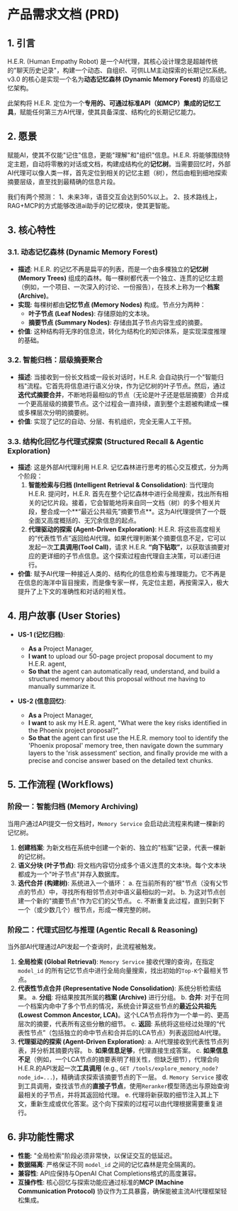 # 产品需求文档 (PRD)

## 1. 引言

H.E.R. (Human Empathy Robot) 是一个AI代理，其核心设计理念是超越传统的"聊天历史记录"，构建一个动态、自组织、可供LLM主动探索的长期记忆系统。v3.0 的核心是实现一个名为**动态记忆森林 (Dynamic Memory Forest)** 的高级记忆架构。

此架构将 H.E.R. 定位为一个**专用的、可通过标准API（如MCP）集成的记忆工具**，赋能任何第三方AI代理，使其具备深度、结构化的长期记忆能力。

## 2. 愿景

赋能AI，使其不仅能"记住"信息，更能"理解"和"组织"信息。H.E.R. 将能够围绕特定主题，自动将零散的对话或文档，构建成结构化的**记忆树**。当需要回忆时，外部AI代理可以像人类一样，首先定位到相关的记忆主题（树），然后由粗到细地探索摘要层级，直至找到最精确的信息片段。

我们有两个预测：
1、未来3年，语音交互会达到50%以上。
2、技术路线上，RAG+MCP的方式能够改进ai助手的记忆模块，使其更智能。

## 3. 核心特性

### 3.1. 动态记忆森林 (Dynamic Memory Forest)

-   **描述**: H.E.R. 的记忆不再是扁平的列表，而是一个由多棵独立的**记忆树 (Memory Trees)** 组成的森林。每一棵树都代表一个独立、连贯的记忆主题（例如，一个项目、一次深入的讨论、一份报告），在技术上称为一个**档案 (Archive)**。
-   **实现**: 每棵树都由**记忆节点 (Memory Nodes)** 构成。节点分为两种：
    -   **叶子节点 (Leaf Nodes)**: 存储原始的文本块。
    -   **摘要节点 (Summary Nodes)**: 存储由其子节点内容生成的摘要。
-   **价值**: 这种结构将无序的信息流，转化为结构化的知识体系，是实现深度推理的基础。

### 3.2. 智能归档：层级摘要聚合

-   **描述**: 当接收到一份长文档或一段长对话时，H.E.R. 会自动执行一个"智能归档"流程。它首先将信息进行语义分块，作为记忆树的叶子节点。然后，通过**迭代式摘要合并**，不断地将最相似的节点（无论是叶子还是低层摘要）合并成一个更高层级的摘要节点。这个过程会一直持续，直到整个主题被构建成一棵或多棵层次分明的摘要树。
-   **价值**: 实现了记忆的自动、分层、有机组织，完全无需人工干预。

### 3.3. 结构化回忆与代理式探索 (Structured Recall & Agentic Exploration)

-   **描述**: 这是外部AI代理利用 H.E.R. 记忆森林进行思考的核心交互模式，分为两个阶段：
    1.  **智能检索与归档 (Intelligent Retrieval & Consolidation)**: 当代理向 H.E.R. 提问时，H.E.R. 首先在整个记忆森林中进行全局搜索，找出所有相关的记忆片段。接着，它会智能地将来自同一文档（树）的多个相关片段，整合成一个**“最近公共祖先”摘要节点**。这为AI代理提供了一个既全面又高度概括的、无冗余信息的起点。
    2.  **代理驱动的探索 (Agent-Driven Exploration)**: H.E.R. 将这些高度相关的“代表性节点”返回给AI代理。如果代理判断某个摘要信息不足，它可以发起一次**工具调用(Tool Call)**，请求 H.E.R. **“向下钻取”**，以获取该摘要对应的更详细的子节点信息。这个探索过程由代理自主决策，可以递归进行。
-   **价值**: 赋予AI代理一种接近人类的、结构化的信息检索与推理能力。它不再是在信息的海洋中盲目搜索，而是像专家一样，先定位主题，再按需深入，极大提升了上下文的准确性和对话的相关性。

## 4. 用户故事 (User Stories)

-   **US-1 (记忆归档)**:
    -   **As a** Project Manager,
    -   **I want** to upload our 50-page project proposal document to my H.E.R. agent,
    -   **So that** the agent can automatically read, understand, and build a structured memory about this proposal without me having to manually summarize it.

-   **US-2 (信息回忆)**:
    -   **As a** Project Manager,
    -   **I want** to ask my H.E.R. agent, "What were the key risks identified in the Phoenix project proposal?",
    -   **So that** the agent can first use the H.E.R. memory tool to identify the 'Phoenix proposal' memory tree, then navigate down the summary layers to the 'risk assessment' section, and finally provide me with a precise and concise answer based on the detailed text chunks.

## 5. 工作流程 (Workflows)

### 阶段一：智能归档 (Memory Archiving)

当用户通过API提交一份文档时，`Memory Service` 会启动此流程来构建一棵新的记忆树。

1.  **创建档案**: 为新文档在系统中创建一个新的、独立的"档案"记录，代表一棵新的记忆树。
2.  **语义分块 (叶子节点)**: 将文档内容切分成多个语义连贯的文本块。每个文本块都成为一个"叶子节点"并存入数据库。
3.  **迭代合并 (构建树)**: 系统进入一个循环：
    a.  在当前所有的"根"节点（没有父节点的节点）中，寻找所有相邻节点对中语义最相似的一对。
    b.  为这对节点创建一个新的"摘要节点"作为它们的父节点。
    c.  不断重复此过程，直到只剩下一个（或少数几个）根节点，形成一棵完整的树。

### 阶段二：代理式回忆与推理 (Agentic Recall & Reasoning)

当外部AI代理通过API发起一个查询时，此流程被触发。

1.  **全局检索 (Global Retrieval)**: `Memory Service` 接收代理的查询，在指定 `model_id` 的所有记忆节点中进行全局向量搜索，找出初始的`Top-K`个最相关节点。
2.  **代表性节点合并 (Representative Node Consolidation)**: 系统分析检索结果。
    a.  **分组**: 将结果按其所属的**档案 (Archive)** 进行分组。
    b.  **合并**: 对于在同一个档案内命中了多个节点的情况，系统会计算这些节点的**最近公共祖先 (Lowest Common Ancestor, LCA)**。这个LCA节点将作为一个单一的、更高层次的摘要，代表所有这些分散的细节。
    c.  **返回**: 系统将这些经过处理的“代表性节点”（包括独立的命中节点和合并后的LCA节点）列表返回给AI代理。
3.  **代理驱动的探索 (Agent-Driven Exploration)**:
    a.  AI代理接收到代表性节点列表，并分析其摘要内容。
    b.  **如果信息足够**，代理直接生成答案。
    c.  **如果信息不足**（例如，一个LCA节点的摘要表明了相关性，但缺乏细节），代理会向H.E.R.的API发起一次**工具调用** (e.g., `GET /tools/explore_memory_node?node_id=...`)，精确请求探索该摘要节点的下一层。
    d.  `Memory Service` 接收到工具调用，查找该节点的**直接子节点**，使用`Reranker`模型筛选出与原始查询最相关的子节点，并将其返回给代理。
    e.  代理将新获取的细节注入其上下文，重新生成或优化答案。这个向下探索的过程可以由代理根据需要重复进行。

## 6. 非功能性需求

-   **性能**: "全局检索"阶段必须非常快，以保证交互的低延迟。
-   **数据隔离**: 严格保证不同 `model_id` 之间的记忆森林是完全隔离的。
-   **兼容性**: API应保持与OpenAI Chat Completions格式的高度兼容。
-   **互操作性**: 核心回忆与探索功能应通过标准的**MCP (Machine Communication Protocol)** 协议作为工具暴露，确保能被主流AI代理框架轻松集成。